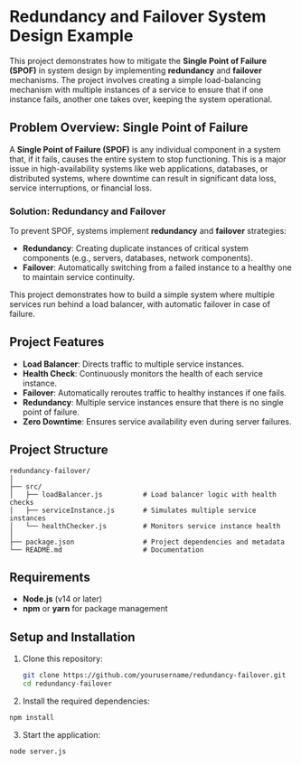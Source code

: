 # Redundancy and Failover System Design Example

This project demonstrates how to mitigate the **Single Point of Failure (SPOF)** in system design by implementing **redundancy** and **failover** mechanisms. The project involves creating a simple load-balancing mechanism with multiple instances of a service to ensure that if one instance fails, another one takes over, keeping the system operational.

## Problem Overview: Single Point of Failure
A **Single Point of Failure (SPOF)** is any individual component in a system that, if it fails, causes the entire system to stop functioning. This is a major issue in high-availability systems like web applications, databases, or distributed systems, where downtime can result in significant data loss, service interruptions, or financial loss.

### Solution: Redundancy and Failover
To prevent SPOF, systems implement **redundancy** and **failover** strategies:
- **Redundancy**: Creating duplicate instances of critical system components (e.g., servers, databases, network components).
- **Failover**: Automatically switching from a failed instance to a healthy one to maintain service continuity.

This project demonstrates how to build a simple system where multiple services run behind a load balancer, with automatic failover in case of failure.

## Project Features
- **Load Balancer**: Directs traffic to multiple service instances.
- **Health Check**: Continuously monitors the health of each service instance.
- **Failover**: Automatically reroutes traffic to healthy instances if one fails.
- **Redundancy**: Multiple service instances ensure that there is no single point of failure.
- **Zero Downtime**: Ensures service availability even during server failures.

## Project Structure
    redundancy-failover/
    │
    ├── src/
    │   ├── loadBalancer.js          # Load balancer logic with health checks
    │   ├── serviceInstance.js       # Simulates multiple service instances
    │   └── healthChecker.js         # Monitors service instance health
    │
    ├── package.json                 # Project dependencies and metadata
    └── README.md                    # Documentation

## Requirements
- **Node.js** (v14 or later)
- **npm** or **yarn** for package management

## Setup and Installation

1. Clone this repository:
    ```bash
    git clone https://github.com/yourusername/redundancy-failover.git
    cd redundancy-failover
    ```

2. Install the required dependencies:
```bash
npm install 
```

3. Start the application:
```bash
node server.js
```
